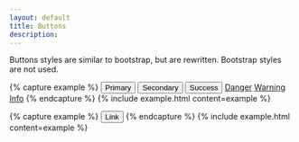 ```yaml
---
layout: default
title: Buttons
description:
---
```


Buttons styles are similar to bootstrap, but are rewritten. Bootstrap styles are not used.




{% capture example %}
<button type="button" class="btn btn-primary">Primary</button>
<button type="button" class="btn btn-secondary">Secondary</button>
<button type="button" class="btn btn-success">Success</button>
<a href="#" class="btn btn-danger">Danger</a>
<a href="#" class="btn btn-warning">Warning</a>
<a href="#" class="btn btn-info">Info</a>
{% endcapture %}
{% include example.html content=example %}

{% capture example %}
<button type="button" class="btn btn-link">Link</button>
{% endcapture %}
{% include example.html content=example %}
